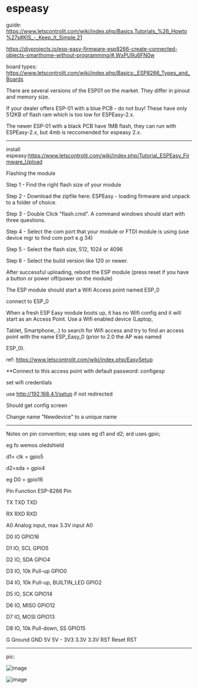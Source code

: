 # espeasy

guide: https://www.letscontrolit.com/wiki/index.php/Basics,Tutorials_%26_Howto%27s#KIS_-_Keep_It_Simple.21

https://diyprojects.io/esp-easy-firmware-esp8266-create-connected-objects-smarthome-without-programming/#.WxPU9u6FN0w

board types: https://www.letscontrolit.com/wiki/index.php/Basics:_ESP8266_Types_and_Boards

There are several versions of the ESP01 on the market. They differ in pinout and memory size.

If your dealer offers ESP-01 with a blue PCB - do not buy! These have only 512KB of flash ram which is too low for ESPEasy-2.x.

The newer ESP-01 with a black PCB have 1MB flash, they can run with ESPEasy-2.x, but 4mb is reccomended for espeasy 2.x.

--------------------------------------------------------------------
install espeasy:https://www.letscontrolit.com/wiki/index.php/Tutorial_ESPEasy_Firmware_Upload

Flashing the module

Step 1 - Find the right flash size of your module

Step 2 - Download the zipfile here: ESPEasy - loading firmware and unpack to a folder of choice.

Step 3 - Double Click "flash.cmd". A command windows should start with three questions.

Step 4 - Select the com port that your module or FTDI module is using (use device mgr to find com port e.g 34)

Step 5 - Select the flash size, 512, 1024 or 4096

Step 6 - Select the build version like 120 or newer.

After successful uploading, reboot the ESP module (press reset if you have a button or power off/power on the module)

The ESP module should start a Wifi Access point named ESP_0 

connect to ESP_0



When a fresh ESP Easy module boots up, it has no Wifi config and it will start as an Access Point. Use a Wifi enabled device (Laptop, 

Tablet, Smartphone,..) to search for Wifi access and try to find an access point with the name ESP_Easy_0 (prior to 2.0 the AP was named 

ESP_0). 

ref: https://www.letscontrolit.com/wiki/index.php/EasySetup

**Connect to this access point with default password: configesp 


set wifi credentials

use http://192.168.4.1/setup if not redirected


Should get config screen


Change name "Newdevice" to a unique name


-----------------------
Notes on pin convention; esp uses eg d1 and d2; ard uses gpio;

eg fo wemos oledshield

d1= clk = gpio5

d2=sda = gpio4 

eg D0 = gpio16


Pin	Function	ESP-8266 Pin

TX	TXD	TXD

RX	RXD	RXD

A0	Analog input, max 3.3V input	A0

D0	IO	GPIO16

D1	IO, SCL	GPIO5

D2	IO, SDA	GPIO4

D3	IO, 10k Pull-up	GPIO0

D4	IO, 10k Pull-up, BUILTIN_LED	GPIO2

D5	IO, SCK	GPIO14

D6	IO, MISO	GPIO12

D7	IO, MOSI	GPIO13

D8	IO, 10k Pull-down, SS	GPIO15

G	Ground	GND
5V	5V	-
3V3	3.3V	3.3V
RST	Reset	RST




---------------

pic:

![image](https://user-images.githubusercontent.com/6856411/42980656-ddd86ea2-8bc7-11e8-9639-03dd6e00fecd.jpg)

![image](https://user-images.githubusercontent.com/6856411/42979880-272bcf80-8bc4-11e8-95a9-1c4134e5956b.PNG)

